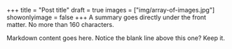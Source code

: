 +++
title = "Post title"
draft = true
images = ["img/array-of-images.jpg"]
showonlyimage = false
+++
A summary goes directly under the front matter. No more than 160 characters.
<!-- more -->

Markdown content goes here. Notice the blank line above this one? Keep it.
